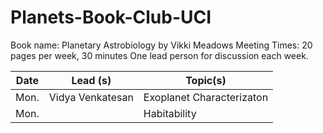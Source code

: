 # Planets-Book-Club-UCI
Book name: Planetary Astrobiology by Vikki Meadows
Meeting Times: 20 pages per week, 30 minutes
One lead person for discussion each week.

Date             | Lead (s)     |  Topic(s)        |  
| ---------------  | ---------------- | ---------------- |
|   Mon.   |  Vidya Venkatesan   |  Exoplanet Characterizaton          |    
| Mon.| | Habitability | 
